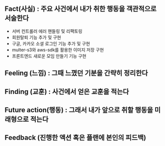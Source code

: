 ## Fact(사실) : 주요 사건에서 내가 취한 행동을 객관적으로 서술한다
- 서버 컨트롤러 에러 핸들링 및 리팩토링
- 회원탈퇴 기능 추가 및 구현
- 구글, 카카오 소셜 로그인 기능 추가 및 구현
- multer-s3와 aws-sdk를 활용한 이미지 저장 구현
- 프론트엔드 새로운 모임 만들기 기능 구현

## Feeling (느낌) : 그때 느꼈던 기분을 간략히 정리한다


## Finding (교훈) : 사건에서 얻은 교훈을 적는다


## Future action(행동) : 그래서 내가 앞으로 취할 행동을 미래형으로 적는다


## Feedback (진행한 액션 혹은 플랜에 본인의 피드백)
